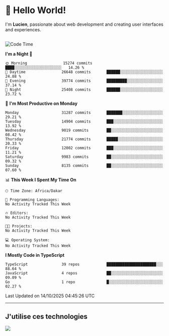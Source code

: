 # 👋 Hello World!

I'm **Lucien**, passionate about web development and creating user interfaces and experiences.

##

<!--START_SECTION:waka-->
![Code Time](http://img.shields.io/badge/Code%20Time-3%2C921%20hrs%2018%20mins-blue)

**I'm a Night 🦉** 

```text
🌞 Morning                15274 commits       ████░░░░░░░░░░░░░░░░░░░░░   14.26 % 
🌆 Daytime                26648 commits       ██████░░░░░░░░░░░░░░░░░░░   24.88 % 
🌃 Evening                39774 commits       █████████░░░░░░░░░░░░░░░░   37.14 % 
🌙 Night                  25408 commits       ██████░░░░░░░░░░░░░░░░░░░   23.72 % 
```
📅 **I'm Most Productive on Monday** 

```text
Monday                   31287 commits       ███████░░░░░░░░░░░░░░░░░░   29.21 % 
Tuesday                  14904 commits       ███░░░░░░░░░░░░░░░░░░░░░░   13.92 % 
Wednesday                9019 commits        ██░░░░░░░░░░░░░░░░░░░░░░░   08.42 % 
Thursday                 21774 commits       █████░░░░░░░░░░░░░░░░░░░░   20.33 % 
Friday                   12002 commits       ███░░░░░░░░░░░░░░░░░░░░░░   11.21 % 
Saturday                 9983 commits        ██░░░░░░░░░░░░░░░░░░░░░░░   09.32 % 
Sunday                   8135 commits        ██░░░░░░░░░░░░░░░░░░░░░░░   07.60 % 
```


📊 **This Week I Spent My Time On** 

```text
🕑︎ Time Zone: Africa/Dakar

💬 Programming Languages: 
No Activity Tracked This Week

🔥 Editors: 
No Activity Tracked This Week

🐱‍💻 Projects: 
No Activity Tracked This Week

💻 Operating System: 
No Activity Tracked This Week
```

**I Mostly Code in TypeScript** 

```text
TypeScript               39 repos            ██████████████████████░░░   88.64 % 
JavaScript               4 repos             ██░░░░░░░░░░░░░░░░░░░░░░░   09.09 % 
Go                       1 repo              █░░░░░░░░░░░░░░░░░░░░░░░░   02.27 % 
```




 Last Updated on 14/10/2025 04:45:26 UTC
<!--END_SECTION:waka-->
---

## J'utilise ces technologies

<p align="left">
  <a href="https://skillicons.dev">
    <img src="https://skillicons.dev/icons?i=ts,js,go,ruby,css,scss,tailwind,react,vite,nextjs,docker,figma,ableton" />
  </a>
</p>

